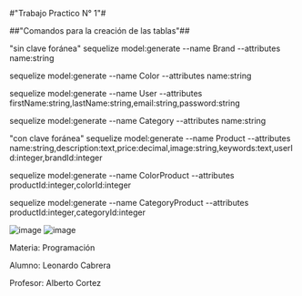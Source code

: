 #"Trabajo Practico N° 1"#

##"Comandos para la creación de las tablas"##

"sin clave foránea"
sequelize model:generate --name Brand --attributes name:string

sequelize model:generate --name Color --attributes name:string

sequelize model:generate --name User --attributes firstName:string,lastName:string,email:string,password:string

sequelize model:generate --name Category --attributes name:string
 
 "con clave foránea"
sequelize model:generate --name Product --attributes name:string,description:text,price:decimal,image:string,keywords:text,userId:integer,brandId:integer

sequelize model:generate --name ColorProduct --attributes productId:integer,colorId:integer

sequelize model:generate --name CategoryProduct --attributes productId:integer,categoryId:integer

![image](https://user-images.githubusercontent.com/83379102/122650418-33dd8b00-d109-11eb-8c3a-ef0e0f41eb90.png)
![image](https://user-images.githubusercontent.com/83379102/122650427-43f56a80-d109-11eb-9fb2-af90b2bca114.png)

Materia: Programación 

Alumno: Leonardo Cabrera

Profesor: Alberto Cortez

